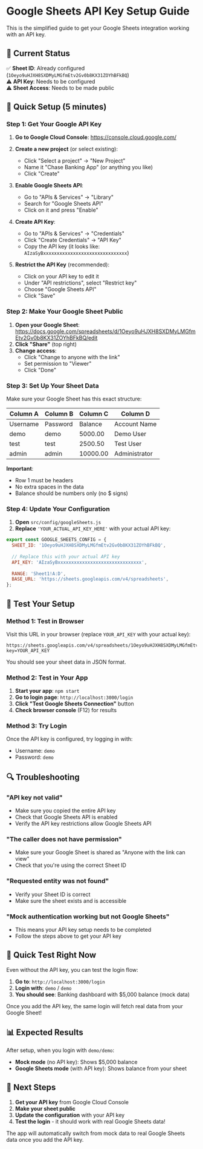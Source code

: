 # Google Sheets API Key Setup Guide

This is the simplified guide to get your Google Sheets integration working with an API key.

## 🎯 **Current Status**

✅ **Sheet ID**: Already configured (`1Oeyo9uHJXH8SXDMyLMGfmEtv2Gv0b8KX31ZOYhBFkBQ`)  
⚠️ **API Key**: Needs to be configured  
⚠️ **Sheet Access**: Needs to be made public  

## 🔧 **Quick Setup (5 minutes)**

### Step 1: Get Your Google API Key

1. **Go to Google Cloud Console**: https://console.cloud.google.com/
2. **Create a new project** (or select existing):
   - Click "Select a project" → "New Project"
   - Name it "Chase Banking App" (or anything you like)
   - Click "Create"

3. **Enable Google Sheets API**:
   - Go to "APIs & Services" → "Library"
   - Search for "Google Sheets API"
   - Click on it and press "Enable"

4. **Create API Key**:
   - Go to "APIs & Services" → "Credentials"
   - Click "Create Credentials" → "API Key"
   - Copy the API key (it looks like: `AIzaSyBxxxxxxxxxxxxxxxxxxxxxxxxxxxxxxx`)

5. **Restrict the API Key** (recommended):
   - Click on your API key to edit it
   - Under "API restrictions", select "Restrict key"
   - Choose "Google Sheets API"
   - Click "Save"

### Step 2: Make Your Google Sheet Public

1. **Open your Google Sheet**: https://docs.google.com/spreadsheets/d/1Oeyo9uHJXH8SXDMyLMGfmEtv2Gv0b8KX31ZOYhBFkBQ/edit
2. **Click "Share"** (top right)
3. **Change access**:
   - Click "Change to anyone with the link"
   - Set permission to "Viewer"
   - Click "Done"

### Step 3: Set Up Your Sheet Data

Make sure your Google Sheet has this exact structure:

| Column A | Column B | Column C | Column D |
|----------|----------|----------|----------|
| Username | Password | Balance  | Account Name |
| demo     | demo     | 5000.00  | Demo User |
| test     | test     | 2500.50  | Test User |
| admin    | admin    | 10000.00 | Administrator |

**Important**: 
- Row 1 must be headers
- No extra spaces in the data
- Balance should be numbers only (no $ signs)

### Step 4: Update Your Configuration

1. **Open** `src/config/googleSheets.js`
2. **Replace** `'YOUR_ACTUAL_API_KEY_HERE'` with your actual API key:

```javascript
export const GOOGLE_SHEETS_CONFIG = {
  SHEET_ID: '1Oeyo9uHJXH8SXDMyLMGfmEtv2Gv0b8KX31ZOYhBFkBQ',
  
  // Replace this with your actual API key
  API_KEY: 'AIzaSyBxxxxxxxxxxxxxxxxxxxxxxxxxxxxxxx',
  
  RANGE: 'Sheet1!A:D',
  BASE_URL: 'https://sheets.googleapis.com/v4/spreadsheets',
};
```

## 🧪 **Test Your Setup**

### Method 1: Test in Browser
Visit this URL in your browser (replace `YOUR_API_KEY` with your actual key):

```
https://sheets.googleapis.com/v4/spreadsheets/1Oeyo9uHJXH8SXDMyLMGfmEtv2Gv0b8KX31ZOYhBFkBQ/values/Sheet1!A:D?key=YOUR_API_KEY
```

You should see your sheet data in JSON format.

### Method 2: Test in Your App
1. **Start your app**: `npm start`
2. **Go to login page**: `http://localhost:3000/login`
3. **Click "Test Google Sheets Connection"** button
4. **Check browser console** (F12) for results

### Method 3: Try Login
Once the API key is configured, try logging in with:
- Username: `demo`
- Password: `demo`

## 🔍 **Troubleshooting**

### "API key not valid"
- Make sure you copied the entire API key
- Check that Google Sheets API is enabled
- Verify the API key restrictions allow Google Sheets API

### "The caller does not have permission"
- Make sure your Google Sheet is shared as "Anyone with the link can view"
- Check that you're using the correct Sheet ID

### "Requested entity was not found"
- Verify your Sheet ID is correct
- Make sure the sheet exists and is accessible

### "Mock authentication working but not Google Sheets"
- This means your API key setup needs to be completed
- Follow the steps above to get your API key

## 🎯 **Quick Test Right Now**

Even without the API key, you can test the login flow:

1. **Go to**: `http://localhost:3000/login`
2. **Login with**: `demo` / `demo`
3. **You should see**: Banking dashboard with $5,000 balance (mock data)

Once you add the API key, the same login will fetch real data from your Google Sheet!

## 📊 **Expected Results**

After setup, when you login with `demo/demo`:
- **Mock mode** (no API key): Shows $5,000 balance
- **Google Sheets mode** (with API key): Shows balance from your sheet

## 🚀 **Next Steps**

1. **Get your API key** from Google Cloud Console
2. **Make your sheet public**
3. **Update the configuration** with your API key
4. **Test the login** - it should work with real Google Sheets data!

The app will automatically switch from mock data to real Google Sheets data once you add the API key.